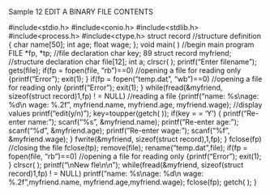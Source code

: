 Sample 12
EDIT A BINARY FILE CONTENTS


#include<stdio.h>
#include<conio.h>
#include<stdlib.h>
#include<process.h>
#include<ctype.h>
struct record //structure definition
{
char name[50];
int age;
float wage;
};
void main( ) //begin main program
FILE *fp, *tp; //file declaration
char key;
89
struct record myfriend; //structure declaration
char file[12];
int a;
clrscr( );
printf(“Enter filename”);
gets(file);
if(fp = fopen(file, “rb”)==0) //opening a file for reading only
{printf(“Error”);
exit(1);
}
if(fp = fopen(“temp.dat”, “wb”)==0) //opening a file for reading only
{printf(“Error”);
exit(1);
}
while(fread(&myfriend, sizeof(struct record)1,fp) ! = NULL)
//reading a file
{printf(“name: %s\nage: %d\n wage: %.2f”, myfriend.name, myfriend.age,
myfriend.wage); //display values
printf(“edit(y/n)”);
key=toupper(getch( ));
if(key = = ‘Y’)
{
printf(“Re-enter name:”);
scanf(“%s”, &myfriend.name);
printf(“Re-enter age:”);
scanf(“%d”, &myfriend.age);
printf(“Re-enter wage:”);
scanf(“%f”, &myfriend.wage);
}
fwrite(&myfriend, sizeof(struct record),1,fp);
}
fclose(fp) //closing the file
fclose(tp);
remove(file);
rename(“temp.dat”,file);
if(fp = fopen(file, “rb”)==0) //opening a file for reading only
{printf(“Error”);
exit(1);
}
clrscr( );
printf(“\nNew fle\n\n”);
while(fread(&myfriend, sizeof(struct record)1,fp) ! = NULL)
printf(“name: %s\nage: %d\n wage: %.2f”,myfriend.name,
myfriend.age,myfriend.wage);
fclose(fp);
getch( );
}